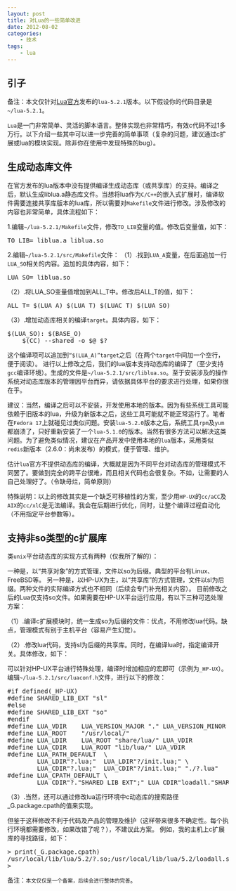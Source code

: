 ```yaml
---
layout: post
title: 对Lua的一些简单改进
date: 2012-08-02
categories:
    - 技术
tags:
    - lua
---
```

## 引子

备注：本文仅针对[Lua官方](http://www.lua.org)发布的`lua-5.2.1`版本。以下假设你的代码目录是`~/lua-5.2.1`。

`Lua`是一门非常简单、灵活的脚本语言。整体实现也非常精巧，有效c代码不过1多万行。以下介绍一些其中可以进一步完善的简单事项（复杂的问题，建议通过c扩展或lua的模块实现。除非你在使用中发现特殊的bug）。

## 生成动态库文件

在官方发布的lua版本中没有提供编译生成动态库（或共享库）的支持。编译之后，默认生成liblua.a静态库文件。当想将lua作为`C/C++`的嵌入式扩展时，编译软件需要连接共享库版本的lua库，所以需要对`Makefile`文件进行修改。涉及修改的内容也非常简单，具体流程如下：

1.编辑`~/lua-5.2.1/Makefile`文件，修改`TO_LIB`变量的值。修改后变量值，如下：

<pre class="prettyprint linenums">
TO_LIB= liblua.a liblua.so
</pre>

2.编辑`~/lua-5.2.1/src/Makefile`文件：
（1）.找到`LUA_A`变量，在后面追加一行`LUA_SO`相关的内容。追加的具体内容，如下：

<pre class="prettyprint linenums">
LUA_SO=	liblua.so
</pre>

（2）.将LUA_SO变量值增加到ALL_T中。修改后ALL_T的值，如下：

<pre class="prettyprint linenums">
ALL_T= $(LUA_A) $(LUA_T) $(LUAC_T) $(LUA_SO)
</pre>

（3）.增加动态库相关的编译`target`。具体内容，如下：

<pre class="prettyprint linenums">
$(LUA_SO): $(BASE_O)
	$(CC) --shared -o $@ $?
</pre>

这个编译项可以追加到`“$(LUA_A)”target`之后（在两个`target`中间加一个空行，便于阅读）。
进行以上修改之后，我们的lua版本支持动态库的编译了（至少支持`gcc`编译环境）。生成的文件是`~/lua-5.2.1/src/liblua.so`。至于安装涉及的操作系统对动态库版本的管理因平台而异，请依据具体平台的要求进行处理，如果你很在乎。

建议：当然，编译之后可以不安装，开发使用本地的版本。因为有些系统工具可能依赖于旧版本的lua，升级为新版本之后，这些工具可能就不能正常运行了。笔者在`Fedora 17`上就碰见过类似问题。安装`lua-5.2.0`版本之后，系统工具`rpm`及`yum`都崩溃了，只好重新安装了一个`lua-5.1.0`的版本。当然有很多方法可以解决这类问题。为了避免类似情况，建议在产品开发中使用本地的`lua`版本，采用类似`redis`新版本（2.6.0：尚未发布）的模式，便于管理、维护。

估计`lua`官方不提供动态库的编译，大概就是因为不同平台对动态库的管理模式不同罢了。要做到完全的跨平台很难，而且相关代码也会很复杂。不如，让需要的人自己处理好了。（令缺毋烂，简单原则）

特殊说明：以上的修改其实是一个缺乏可移植性的方案，至少用`HP-UX`的`cc/aCC`及`AIX`的`cc/xlC`是无法编译。我会在后期进行优化，同时，让整个编译过程自动化（不用指定平台参数等）。

## 支持非so类型的c扩展库

类`unix`平台动态库的实现方式有两种（仅我所了解的）：

一种是，以“共享对象”的方式管理，文件以so为后缀。典型的平台有Linux、FreeBSD等。
另一种是，以HP-UX为主，以“共享库”的方式管理，文件以sl为后缀。两种文件的实际编译方式也不相同（后续会专门补充相关内容）。
目前修改之后的Lua仅支持so文件。如果需要在HP-UX平台运行应用，有以下三种可选处理方案：

（1）.编译c扩展模块时，统一生成so为后缀的文件：优点，不用修改lua代码。缺点，管理模式有别于主机平台（容易产生幻觉）。

（2）.修改lua代码，支持sl为后缀的共享库。同时，在编译lua时，指定编译开关。具体修改，如下：

可以针对HP-UX平台进行特殊处理，编译时增加相应的宏即可（示例为`_HP-UX`）。
编辑`~/lua-5.2.1/src/luaconf.h`文件，进行以下的修改：

<pre class="prettyprint linenums">
#if defined(_HP-UX) 
#define SHARED_LIB_EXT "sl" 
#else
#define SHARED_LIB_EXT "so" 
#endif
#define LUA_VDIR	LUA_VERSION_MAJOR "." LUA_VERSION_MINOR "/"
#define LUA_ROOT	"/usr/local/"
#define LUA_LDIR	LUA_ROOT "share/lua/" LUA_VDIR
#define LUA_CDIR	LUA_ROOT "lib/lua/" LUA_VDIR
#define LUA_PATH_DEFAULT  \
		LUA_LDIR"?.lua;"  LUA_LDIR"?/init.lua;" \
		LUA_CDIR"?.lua;"  LUA_CDIR"?/init.lua;" "./?.lua"
#define LUA_CPATH_DEFAULT \
		LUA_CDIR"?."SHARED_LIB_EXT";" LUA_CDIR"loadall."SHARED_LIB_EXT";" "./?."SHARED_LIB_EXT
</pre>

（3）.当然，还可以通过修改lua运行环境中c动态库的搜索路径_G.package.cpath的值来实现。

但鉴于这样修改不利于代码及产品的管理及维护（这样带来很多不确定性。每个执行环境都需要修改，如果改错了呢？），不建议此方案。
例如，我的主机上c扩展库的寻找路径，如下：

<pre class="prettyprint linenums">
> print(_G.package.cpath)
/usr/local/lib/lua/5.2/?.so;/usr/local/lib/lua/5.2/loadall.so;./?.so
> 
</pre>

备注：`本文仅仅是一个备案，后续会进行整体的完善`。

